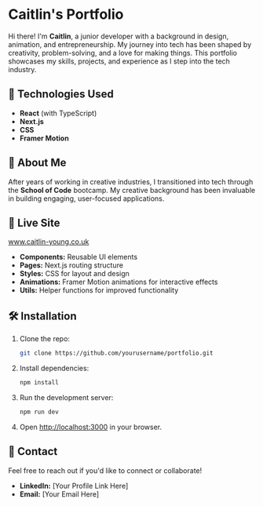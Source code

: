 # Caitlin's Portfolio

Hi there! I'm **Caitlin**, a junior developer with a background in design, animation, and entrepreneurship. My journey into tech has been shaped by creativity, problem-solving, and a love for making things. This portfolio showcases my skills, projects, and experience as I step into the tech industry.

## 🧊 Technologies Used
- **React** (with TypeScript)
- **Next.js**
- **CSS**
- **Framer Motion**

## 💌 About Me
After years of working in creative industries, I transitioned into tech through the **School of Code** bootcamp. My creative background has been invaluable in building engaging, user-focused applications.

## 🫧 Live Site
www.caitlin-young.co.uk

- **Components:** Reusable UI elements
- **Pages:** Next.js routing structure
- **Styles:** CSS for layout and design
- **Animations:** Framer Motion animations for interactive effects
- **Utils:** Helper functions for improved functionality

## 🛠️ Installation
1. Clone the repo:
   ```bash
   git clone https://github.com/yourusername/portfolio.git
   ```
2. Install dependencies:
   ```bash
   npm install
   ```
3. Run the development server:
   ```bash
   npm run dev
   ```
4. Open [http://localhost:3000](http://localhost:3000) in your browser.

## 📧 Contact
Feel free to reach out if you'd like to connect or collaborate!
- **LinkedIn:** [Your Profile Link Here]
- **Email:** [Your Email Here]


